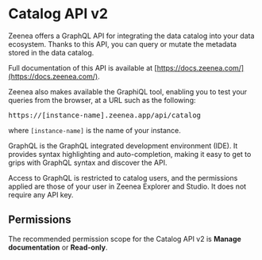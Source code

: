 # Catalog API v2

Zeenea offers a GraphQL API for integrating the data catalog into your data ecosystem. Thanks to this API, you can query or mutate the metadata stored in the data catalog.

Full documentation of this API is available at [https://docs.zeenea.com/](https://docs.zeenea.com/).
 
Zeenea also makes available the GraphiQL tool, enabling you to test your queries from the browser, at a URL such as the following:

<pre>https://<font className="codeHighlight">[instance-name]</font>.zeenea.app/api/catalog</pre>

where `[instance-name]` is the name of your instance.

GraphQL is the GraphQL integrated development environment (IDE). It provides syntax highlighting and auto-completion, making it easy to get to grips with GraphQL syntax and discover the API.

Access to GraphQL is restricted to catalog users, and the permissions applied are those of your user in Zeenea Explorer and Studio. It does not require any API key.

## Permissions

The recommended permission scope for the Catalog API v2 is **Manage documentation** or **Read-only**.